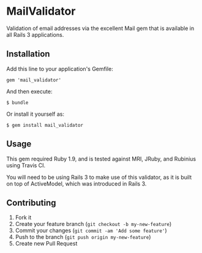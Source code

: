 # MailValidator

Validation of email addresses via the excellent Mail gem that is
available in all Rails 3 applications.

## Installation

Add this line to your application's Gemfile:

    gem 'mail_validator'

And then execute:

    $ bundle

Or install it yourself as:

    $ gem install mail_validator

## Usage

This gem required Ruby 1.9, and is tested against MRI, JRuby, and
Rubinius using Travis CI.

You will need to be using Rails 3 to make use of this validator, as it
is built on top of ActiveModel, which was introduced in Rails 3.

## Contributing

1. Fork it
2. Create your feature branch (`git checkout -b my-new-feature`)
3. Commit your changes (`git commit -am 'Add some feature'`)
4. Push to the branch (`git push origin my-new-feature`)
5. Create new Pull Request
